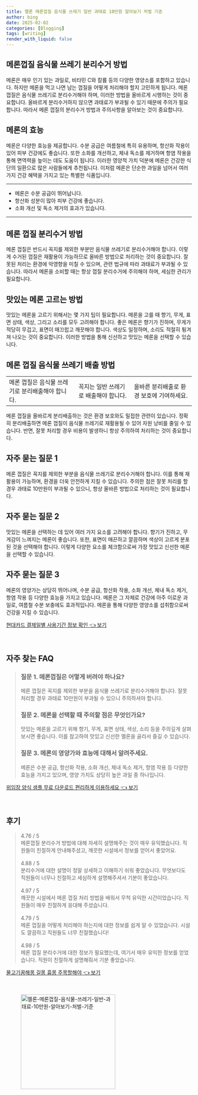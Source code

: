 ```yaml
---
title: 멜론 메론껍질 음식물 쓰레기 일반 과태료 10만원 알아보기 처벌 기준
author: bing
date: 2025-02-02
categories: [Blogging]
tags: [writing]
render_with_liquid: false
---
```



<h2 id='메론껍질 음식물 쓰레기 분리수거 방법'>메론껍질 음식물 쓰레기 분리수거 방법</h2>

<p>메론은 매우 인기 있는 과일로, 비타민 C와 칼륨 등의 다양한 영양소를 포함하고 있습니다. 하지만 메론을 먹고 나면 남는 껍질을 어떻게 처리해야 할지 고민하게 됩니다. 메론 껍질은 음식물 쓰레기로 분리수거해야 하며, 이러한 방법을 올바르게 시행하는 것이 중요합니다. 올바르게 분리수거하지 않으면 과태료가 부과될 수 있기 때문에 주의가 필요합니다. 따라서 메론 껍질의 분리수거 방법과 주의사항을 알아보는 것이 중요합니다.</p>

<h2 id='메론의 효능'>메론의 효능</h2>

<p>메론은 다양한 효능을 제공합니다. 수분 공급은 여름철에 특히 유용하며, 항산화 작용이 있어 피부 건강에도 좋습니다. 또한 소화를 개선하고, 체내 독소를 제거하며 항염 작용을 통해 면역력을 높이는 데도 도움이 됩니다. 이러한 영양적 가치 덕분에 메론은 건강한 식단의 일환으로 많은 사람들에게 추천됩니다. 이처럼 메론은 단순한 과일을 넘어서 여러 가지 건강 혜택을 가지고 있는 특별한 식품입니다.</p>

<hr />

<ul>
    <li>메론은 수분 공급이 뛰어납니다.</li>
    <li>항산화 성분이 많아 피부 건강에 좋습니다.</li>
    <li>소화 개선 및 독소 제거의 효과가 있습니다.</li>
</ul>

<hr />

<h2 id='메론 껍질 분리수거 방법'>메론 껍질 분리수거 방법</h2>

<p>메론 껍질은 반드시 꼭지를 제외한 부분만 음식물 쓰레기로 분리수거해야 합니다. 이렇게 수거된 껍질은 재활용이 가능하므로 올바른 방법으로 처리하는 것이 중요합니다. 잘못된 처리는 환경에 악영향을 미칠 수 있으며, 관련 법규에 따라 과태료가 부과될 수 있습니다. 따라서 메론을 소비할 때는 항상 껍질 분리수거에 주의해야 하며, 세심한 관리가 필요합니다.</p>

<h2 id='맛있는 메론 고르는 방법'>맛있는 메론 고르는 방법</h2>

<p>맛있는 메론을 고르기 위해서는 몇 가지 팁이 필요합니다. 메론을 고를 때 향기, 무게, 표면 상태, 색상, 그리고 소리를 모두 고려해야 합니다. 좋은 메론은 향기가 진하며, 무게가 적당히 무겁고, 표면이 매끄럽고 깨끗해야 합니다. 색상도 일정하며, 소리도 적절히 튕겨져 나오는 것이 중요합니다. 이러한 방법을 통해 신선하고 맛있는 메론을 선택할 수 있습니다.</p>

<h2 id='메론 껍질 음식물 쓰레기 배출 방법'>메론 껍질 음식물 쓰레기 배출 방법</h2>

<table>
    <tr>
        <td>메론 껍질은 음식물 쓰레기로 분리배출해야 합니다.</td>
        <td>꼭지는 일반 쓰레기로 배출해야 합니다.</td>
        <td>올바른 분리배출로 환경 보호에 기여하세요.</td>
    </tr>
</table>

<p>메론 껍질을 올바르게 분리배출하는 것은 환경 보호와도 밀접한 관련이 있습니다. 정확히 분리배출하면 메론 껍질이 음식물 쓰레기로 재활용될 수 있어 자원 낭비를 줄일 수 있습니다. 반면, 잘못 처리할 경우 비용이 발생하니 항상 주의하여 처리하는 것이 중요합니다.</p>

<h2 id='자주 묻는 질문 1'>자주 묻는 질문 1</h2>

<p>메론 껍질은 꼭지를 제외한 부분을 음식물 쓰레기로 분리수거해야 합니다. 이를 통해 재활용이 가능하며, 환경을 더욱 안전하게 지킬 수 있습니다. 주의한 점은 잘못 처리를 할 경우 과태료 10만원이 부과될 수 있으니, 항상 올바른 방법으로 처리하는 것이 필요합니다.</p>

<h2 id='자주 묻는 질문 2'>자주 묻는 질문 2</h2>

<p>맛있는 메론을 선택하는 데 있어 여러 가지 요소를 고려해야 합니다. 향기가 진하고, 무게감이 느껴지는 메론이 좋습니다. 또한, 표면이 매끈하고 깔끔하며 색상이 고르게 분포된 것을 선택해야 합니다. 이렇게 다양한 요소를 체크함으로써 가장 맛있고 신선한 메론을 선택할 수 있습니다.</p>

<h2 id='자주 묻는 질문 3'>자주 묻는 질문 3</h2>

<p>메론의 영양가는 상당히 뛰어나며, 수분 공급, 항산화 작용, 소화 개선, 체내 독소 제거, 항염 작용 등 다양한 효능을 가지고 있습니다. 메론은 그 자체로 건강에 아주 이로운 과일로, 여름철 수분 보충에도 효과적입니다. 메론을 통해 다양한 영양소를 섭취함으로써 건강을 지킬 수 있습니다.</p>


<p><a class="click-button" title="현대카드 결제일별 사용기간 정보 확인" href="https://aptwhite.github.io/posts/%ED%98%84%EB%8C%80%EC%B9%B4%EB%93%9C-%EA%B2%B0%EC%A0%9C%EC%9D%BC%EB%B3%84-%EC%82%AC%EC%9A%A9%EA%B8%B0%EA%B0%84-%EC%A0%95%EB%B3%B4-%ED%99%95%EC%9D%B8/" rel="dofollow">현대카드 결제일별 사용기간 정보 확인 👈 보기</a></p><br>
<h2 id='자주_찾는_FAQ'>자주 찾는 FAQ</h2>
<div itemscope="" itemtype="https://schema.org/FAQPage"> 
<blockquote> 
<div itemscope="" itemprop="mainEntity" itemtype="https://schema.org/Question"> 
<h3 itemprop="name">질문 1. 메론껍질은 어떻게 버려야 하나요?</h3> 
<div itemscope="" itemprop="acceptedAnswer" itemtype="https://schema.org/Answer"> 
<span itemprop="text"> 
<p>메론 껍질은 꼭지를 제외한 부분을 음식물 쓰레기로 분리수거해야 합니다. 잘못 처리할 경우 과태료 10만원이 부과될 수 있으니 주의하셔야 합니다.</p> 
</span> 
</div> 
</div> 

<div itemscope="" itemprop="mainEntity" itemtype="https://schema.org/Question"> 
<h3 itemprop="name">질문 2. 메론을 선택할 때 주의할 점은 무엇인가요?</h3> 
<div itemscope="" itemprop="acceptedAnswer" itemtype="https://schema.org/Answer"> 
<span itemprop="text"> 
<p>맛있는 메론을 고르기 위해 향기, 무게, 표면 상태, 색상, 소리 등을 주의깊게 살펴보시면 좋습니다. 이를 참고하여 맛있고 신선한 멜론을 골라서 즐길 수 있습니다.</p> 
</span> 
</div> 
</div> 

<div itemscope="" itemprop="mainEntity" itemtype="https://schema.org/Question"> 
<h3 itemprop="name">질문 3. 메론의 영양가와 효능에 대해서 알려주세요.</h3> 
<div itemscope="" itemprop="acceptedAnswer" itemtype="https://schema.org/Answer"> 
<span itemprop="text"> 
<p>메론은 수분 공급, 항산화 작용, 소화 개선, 체내 독소 제거, 항염 작용 등 다양한 효능을 가지고 있으며, 영양 가치도 상당히 높은 과일 중 하나입니다.</p> 
</span> 
</div> 
</div> 
</blockquote> 
</div>
<p><a class="click-button" title="위임장 양식 샘플 무료 다운로드 편리하게 이용하세요" href="https://aptwhite.github.io/posts/%EC%9C%84%EC%9E%84%EC%9E%A5-%EC%96%91%EC%8B%9D-%EC%83%98%ED%94%8C-%EB%AC%B4%EB%A3%8C-%EB%8B%A4%EC%9A%B4%EB%A1%9C%EB%93%9C-%ED%8E%B8%EB%A6%AC%ED%95%98%EA%B2%8C-%EC%9D%B4%EC%9A%A9%ED%95%98%EC%84%B8%EC%9A%94/" rel="dofollow">위임장 양식 샘플 무료 다운로드 편리하게 이용하세요 👈 보기</a></p><br>
<h2 id='후기'>후기</h2>
<div itemscope itemtype="https://schema.org/Product">
  <blockquote>
  <div itemprop="review" itemscope itemtype="https://schema.org/Review">
      <div itemprop="reviewRating" itemscope itemtype="https://schema.org/Rating"> <span itemprop="ratingValue">4.76</span> / <span itemprop="bestRating">5</span> </div>
      <span itemprop="reviewBody">메론껍질 분리수거 방법에 대해 자세히 설명해주는 것이 매우 유익했습니다. 직원들이 친절하게 안내해주셨고, 깨끗한 시설에서 정보를 얻어서 좋았어요.</span>
  </div>
  <br>
  <div itemprop="review" itemscope itemtype="https://schema.org/Review">
      <div itemprop="reviewRating" itemscope itemtype="https://schema.org/Rating"> <span itemprop="ratingValue">4.88</span> / <span itemprop="bestRating">5</span> </div>
      <span itemprop="reviewBody">분리수거에 대한 설명이 정말 상세하고 이해하기 쉬워 좋았습니다. 무엇보다도 직원들이 너무나 친절하고 세심하게 설명해주셔서 기분이 좋았습니다.</span>
  </div>
  <br>
  <div itemprop="review" itemscope itemtype="https://schema.org/Review">
      <div itemprop="reviewRating" itemscope itemtype="https://schema.org/Rating"> <span itemprop="ratingValue">4.97</span> / <span itemprop="bestRating">5</span> </div>
      <span itemprop="reviewBody">깨끗한 시설에서 메론 껍질 처리 방법을 배워서 무척 유익한 시간이었습니다. 직원들이 매우 친절하게 응대해 주셨습니다.</span>
  </div>
  <br>
  <div itemprop="review" itemscope itemtype="https://schema.org/Review">
      <div itemprop="reviewRating" itemscope itemtype="https://schema.org/Rating"> <span itemprop="ratingValue">4.79</span> / <span itemprop="bestRating">5</span> </div>
      <span itemprop="reviewBody">메론 껍질을 어떻게 처리해야 하는지에 대한 정보를 쉽게 알 수 있었습니다. 시설도 깔끔하고 직원들도 너무 친절했습니다!</span>
  </div>
  <br>
  <div itemprop="review" itemscope itemtype="https://schema.org/Review">
      <div itemprop="reviewRating" itemscope itemtype="https://schema.org/Rating"> <span itemprop="ratingValue">4.98</span> / <span itemprop="bestRating">5</span> </div>
      <span itemprop="reviewBody">메론 껍질 분리수거에 대한 정보가 필요했는데, 여기서 매우 유익한 정보를 얻었습니다. 직원이 친절하게 설명해줘서 기분 좋았습니다.</span>
  </div>
  </blockquote>
</div>
<p><a class="click-button" title="물고기꿈해몽 길몽 흉몽 주목할해야" href="https://aptwhite.github.io/posts/%EB%AC%BC%EA%B3%A0%EA%B8%B0%EA%BF%88%ED%95%B4%EB%AA%BD-%EA%B8%B8%EB%AA%BD-%ED%9D%89%EB%AA%BD-%EC%A3%BC%EB%AA%A9%ED%95%A0%ED%95%B4%EC%95%BC/" rel="dofollow">물고기꿈해몽 길몽 흉몽 주목할해야 👈 보기</a></p><br>
<figure class="image"><img src="https://aptwhite.github.io/assets/img/thumbnail/멜론-메론껍질-음식물-쓰레기-일반-과태료-10만원-알아보기-처벌-기준.webp" alt="멜론-메론껍질-음식물-쓰레기-일반-과태료-10만원-알아보기-처벌-기준" width="256" height="256"></figure>
